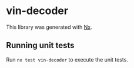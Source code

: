 # vin-decoder

This library was generated with [Nx](https://nx.dev).

## Running unit tests

Run `nx test vin-decoder` to execute the unit tests.
